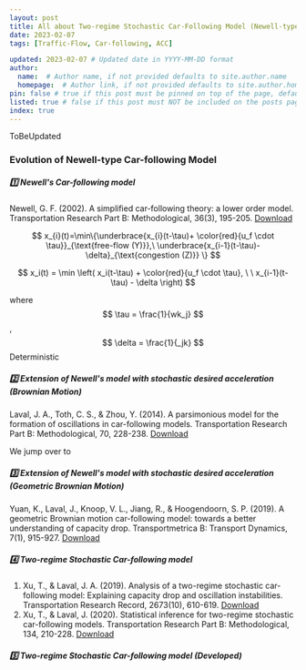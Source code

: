```yaml
---
layout: post
title: All about Two-regime Stochastic Car-Following Model (Newell-type CF)
date: 2023-02-07
tags: [Traffic-Flow, Car-following, ACC]

updated: 2023-02-07 # Updated date in YYYY-MM-DD format
author: 
  name:  # Author name, if not provided defaults to site.author.name
  homepage:  # Author link, if not provided defaults to site.author.homepage
pin: false # true if this post must be pinned on top of the page, default is false.
listed: true # false if this post must NOT be included on the posts page, sitemap, and any of the tag pages, default is true
index: true 
---
```


ToBeUpdated

### Evolution of Newell-type Car-following Model
##### 1️⃣ Newell's Car-following model
Newell, G. F. (2002). A simplified car-following theory: a lower order model. Transportation Research Part B: Methodological, 36(3), 195-205. [Download](https://doi.org/10.1016/S0191-2615(00)00044-8)

$$
x_{i}(t)=\min\{\underbrace{x_{i}(t-\tau)+ \color{red}{u_f \cdot \tau}}_{\text{free-flow (Y)}},\ \underbrace{x_{i-1}(t-\tau)-\delta}_{\text{congestion (Z)}} \}
$$

$$
x_i(t) = \min \left( x_i(t-\tau) + \color{red}{u_f \cdot \tau}, \ \ x_{i-1}(t-\tau) - \delta \right)
$$ 


where $$ \tau = \frac{1}{wk_j} $$ , $$ \delta = \frac{1}{_jk} $$ 
Deterministic 

##### 2️⃣ Extension of Newell's model with stochastic desired acceleration (Brownian Motion)
Laval, J. A., Toth, C. S., & Zhou, Y. (2014). A parsimonious model for the formation of oscillations in car-following models. Transportation Research Part B: Methodological, 70, 228-238. [Download](
https://doi.org/10.1016/j.trb.2014.09.004)


We jump over to 

##### 3️⃣ Extension of Newell's model with stochastic desired acceleration (Geometric Brownian Motion)
Yuan, K., Laval, J., Knoop, V. L., Jiang, R., & Hoogendoorn, S. P. (2019). A geometric Brownian motion car-following model: towards a better understanding of capacity drop. Transportmetrica B: Transport Dynamics, 7(1), 915-927. [Download](https://doi.org/10.1080/21680566.2018.1518169)

##### 4️⃣ Two-regime Stochastic Car-following model
1. Xu, T., & Laval, J. A. (2019). Analysis of a two-regime stochastic car-following model: Explaining capacity drop and oscillation instabilities. Transportation Research Record, 2673(10), 610-619. [Download](https://doi.org/10.1177/0361198119850464)
2. Xu, T., & Laval, J. (2020). Statistical inference for two-regime stochastic car-following models. Transportation Research Part B: Methodological, 134, 210-228. [Download](https://doi.org/10.1016/j.trb.2020.02.003)

##### 5️⃣ Two-regime Stochastic Car-following model (Developed)


